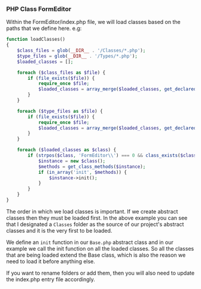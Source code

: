 ### PHP Class FormEditor

Within the FormEditor/index.php file, we will load classes based on the paths that we define here.
e.g:

```php
function loadClasses()
{
	$class_files = glob(__DIR__ . '/Classes/*.php');
	$type_files = glob(__DIR__ . '/Types/*.php');
	$loaded_classes = [];

	foreach ($class_files as $file) {
		if (file_exists($file)) {
			require_once $file;
			$loaded_classes = array_merge($loaded_classes, get_declared_classes());
		}
	}

	foreach ($type_files as $file) {
		if (file_exists($file)) {
			require_once $file;
			$loaded_classes = array_merge($loaded_classes, get_declared_classes());
		}
	}

	foreach ($loaded_classes as $class) {
		if (strpos($class, 'FormEditor\\') === 0 && class_exists($class)) {
			$instance = new $class();
			$methods = get_class_methods($instance);
			if (in_array('init', $methods)) {
				$instance->init();
			}
		}
	}
}
```

The order in which we load classes is important. If we create abstract classes then they must be loaded first. In the above example you can see that I designated a `Classes` folder as the source of our project's abstract classes and it is the very first to be loaded.

We define an `init` function in our `Base.php` abstract class and in our example we call the init function on all the loaded classes. So all the classes that are being loaded extend the Base class, which is also the reason we need to load it before anything else.

If you want to rename folders or add them, then you will also need to update the index.php entry file accordingly.
